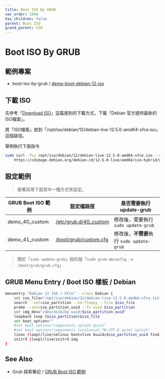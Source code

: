 ```yaml
---
title: Boot ISO By GRUB
nav_order: 1040
has_children: false
parent: Boot ISO
grand_parent: ISO
---
```



# Boot ISO By GRUB


## 範例專案

* boot-iso-by-grub / [demo-boot-debian-12-iso](https://github.com/samwhelp/debian-adjustment/tree/main/core/iso/boot-iso/boot-iso-by-grub/demo-boot-debian-12-iso)


## 下載 ISO

先參考「[Download ISO](https://samwhelp.github.io/note-about-debian/read/core/iso/download-iso.html)」這篇提到的下載方式，下載「Debian 官方提供最新的ISO檔案」。

將「ISO檔案」放到「/opt/iso/debian/12/debian-live-12.5.0-amd64-xfce.iso」這個路徑。

舉例執行下面指令

``` sh
sudo curl -fLo /opt/iso/debian/12/debian-live-12.5.0-amd64-xfce.iso --create-dirs \
	https://cdimage.debian.org/debian-cd/12.5.0-live/amd64/iso-hybrid/debian-live-12.5.0-amd64-xfce.iso
```


## 設定範例

> 接著採用下面其中一種方式來設定。

| GRUB Boot ISO 範例 | 設定檔路徑 | 是否需要執行 update-grub |
| --- | --- | --- |
| demo_40_custom | [/etc/grub.d/40_custom](https://github.com/samwhelp/debian-adjustment/blob/main/core/iso/boot-iso/boot-iso-by-grub/demo-boot-debian-12-iso/asset/overlay/etc/grub.d/40_custom) | 修改後，需要執行 `sudo update-grub` |
| demo_41_custom | [/boot/grub/custom.cfg](https://github.com/samwhelp/debian-adjustment/blob/main/core/iso/boot-iso/boot-iso-by-grub/demo-boot-debian-12-iso/asset/overlay/boot/grub/custom.cfg) | 修改後，**不需要**執行 `sudo update-grub` |

> 關於「`sudo update-grub`」指的是「`sudo grub-mkconfig -o /boot/grub/grub.cfg`」


## GRUB Menu Entry / Boot ISO 樣板 / Debian

``` sh
menuentry "Debian 12 ISO / Xfce" --class Debian {
	set iso_file="/opt/iso/debian/12/debian-live-12.5.0-amd64-xfce.iso"
	search --set=iso_partition --no-floppy --file $iso_file
	probe --set=iso_partition_uuid --fs-uuid $iso_partition
	set img_dev="/dev/disk/by-uuid/$iso_partition_uuid"
	loopback loop ($iso_partition)$iso_file
	set boot_option=""
	#set boot_option="components splash quiet"
	#set boot_option="components locales=zh_TW.UTF-8 quiet splash"
	linux (loop)/live/vmlinuz boot=live buuid=$iso_partition_uuid findiso=$iso_file $boot_option
	initrd (loop)/live/initrd.img
}

```


## See Also

* Grub 探索筆記 / [GRUB Boot ISO 範例](https://samwhelp.github.io/note-about-grub/read/howto/boot_iso.html)
